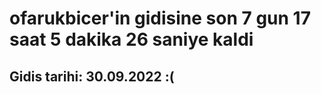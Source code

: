 # ofarukbicer'in gidisine son 7 gun 17 saat 5 dakika 26 saniye kaldi

## Gidis tarihi: 30.09.2022 :(